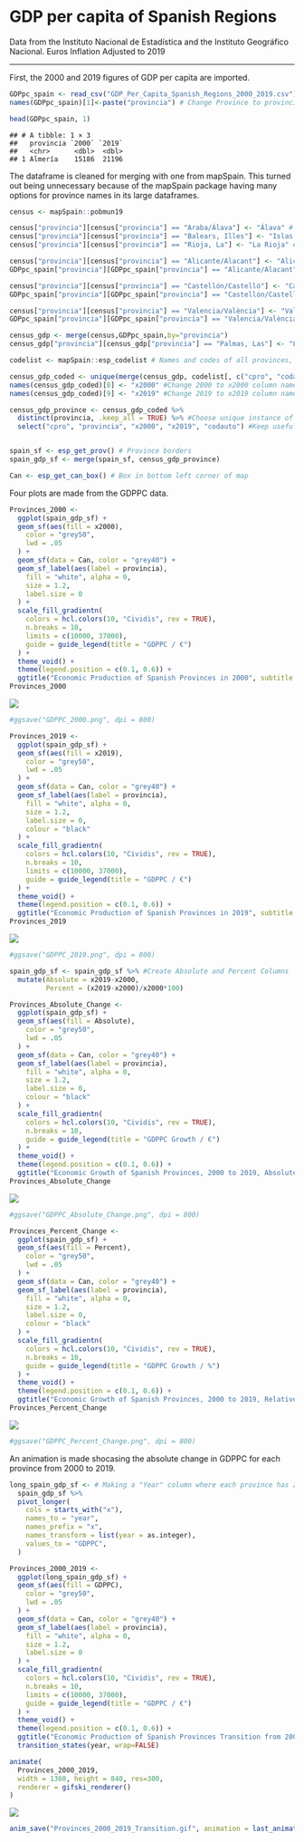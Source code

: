 # GDP per capita of Spanish Regions

Data from the Instituto Nacional de Estadística and the Instituto
Geográfico Nacional. Euros Inflation Adjusted to 2019

------------------------------------------------------------------------

First, the 2000 and 2019 figures of GDP per capita are imported.

``` r
GDPpc_spain <- read_csv("GDP_Per_Capita_Spanish_Regions_2000_2019.csv") #Import Spanish Provinces Data
names(GDPpc_spain)[1]<-paste("provincia") # Change Province to provincia

head(GDPpc_spain, 1)
```

    ## # A tibble: 1 × 3
    ##   provincia `2000` `2019`
    ##   <chr>      <dbl>  <dbl>
    ## 1 Almería    15186  21196

The dataframe is cleaned for merging with one from mapSpain. This turned
out being unnecessary because of the mapSpain package having many
options for province names in its large dataframes.

``` r
census <- mapSpain::pobmun19

census["provincia"][census["provincia"] == "Araba/Álava"] <- "Álava" # Change alava
census["provincia"][census["provincia"] == "Balears, Illes"] <- "Islas Baleraes" # Change islas baleares
census["provincia"][census["provincia"] == "Rioja, La"] <- "La Rioja" #Change La Rioja

census["provincia"][census["provincia"] == "Alicante/Alacant"] <- "Alicante" #Change Alicante for both
GDPpc_spain["provincia"][GDPpc_spain["provincia"] == "Alicante/Alacant"] <- "Alicante" 

census["provincia"][census["provincia"] == "Castellón/Castelló"] <- "Castellón" #Change Castellón for both
GDPpc_spain["provincia"][GDPpc_spain["provincia"] == "Castellón/Castelló"] <- "Castellón" 

census["provincia"][census["provincia"] == "Valencia/València"] <- "Valencia" #Change Valencia for both
GDPpc_spain["provincia"][GDPpc_spain["provincia"] == "Valencia/València"] <- "Valencia" 

census_gdp <- merge(census,GDPpc_spain,by="provincia")
census_gdp["provincia"][census_gdp["provincia"] == "Palmas, Las"] <- "Las Palmas" #Change Las Palmas

codelist <- mapSpain::esp_codelist # Names and codes of all provinces, autonomous territories, and cities.

census_gdp_coded <- unique(merge(census_gdp, codelist[, c("cpro", "codauto")], all.x = TRUE))
names(census_gdp_coded)[8] <- "x2000" #Change 2000 to x2000 column name
names(census_gdp_coded)[9] <- "x2019" #Change 2019 to x2019 column name

census_gdp_province <- census_gdp_coded %>%
  distinct(provincia, .keep_all = TRUE) %>% #Choose unique instance of provincia
  select("cpro", "provincia", "x2000", "x2019", "codauto") #Keep useful columns


spain_sf <- esp_get_prov() # Province borders
spain_gdp_sf <- merge(spain_sf, census_gdp_province)

Can <- esp_get_can_box() # Box in bottom left corner of map
```

Four plots are made from the GDPPC data.

``` r
Provinces_2000 <-
  ggplot(spain_gdp_sf) +
  geom_sf(aes(fill = x2000),
    color = "grey50",
    lwd = .05
  ) +
  geom_sf(data = Can, color = "grey40") +
  geom_sf_label(aes(label = provincia),
    fill = "white", alpha = 0,
    size = 1.2,
    label.size = 0
  ) +
  scale_fill_gradientn(
    colors = hcl.colors(10, "Cividis", rev = TRUE),
    n.breaks = 10,
    limits = c(10000, 37000),
    guide = guide_legend(title = "GDPPC / €")
  ) +
  theme_void() +
  theme(legend.position = c(0.1, 0.6)) +
  ggtitle("Economic Production of Spanish Provinces in 2000", subtitle = "Inflation Adjusted (2019 Euros)")
Provinces_2000
```

![](Spanish_GDPPC_Provinces_files/figure-gfm/2000_GDPpc-1.png)<!-- -->

``` r
#ggsave("GDPPC_2000.png", dpi = 800)
```

``` r
Provinces_2019 <- 
  ggplot(spain_gdp_sf) +
  geom_sf(aes(fill = x2019),
    color = "grey50",
    lwd = .05
  ) +
  geom_sf(data = Can, color = "grey40") +
  geom_sf_label(aes(label = provincia),
    fill = "white", alpha = 0,
    size = 1.2,
    label.size = 0,
    colour = "black"
  ) +
  scale_fill_gradientn(
    colors = hcl.colors(10, "Cividis", rev = TRUE),
    n.breaks = 10,
    limits = c(10000, 37000),
    guide = guide_legend(title = "GDPPC / €")
  ) +
  theme_void() +
  theme(legend.position = c(0.1, 0.6)) +
  ggtitle("Economic Production of Spanish Provinces in 2019", subtitle = "Inflation Adjusted (2019 Euros)")
Provinces_2019
```

![](Spanish_GDPPC_Provinces_files/figure-gfm/2019_GDPpc-1.png)<!-- -->

``` r
#ggsave("GDPPC_2019.png", dpi = 800)
```

``` r
spain_gdp_sf <- spain_gdp_sf %>% #Create Absolute and Percent Columns
  mutate(Absolute = x2019-x2000,
         Percent = (x2019-x2000)/x2000*100)

Provinces_Absolute_Change <-
  ggplot(spain_gdp_sf) +
  geom_sf(aes(fill = Absolute),
    color = "grey50",
    lwd = .05
  ) +
  geom_sf(data = Can, color = "grey40") +
  geom_sf_label(aes(label = provincia),
    fill = "white", alpha = 0,
    size = 1.2,
    label.size = 0,
    colour = "black"
  ) +
  scale_fill_gradientn(
    colors = hcl.colors(10, "Cividis", rev = TRUE),
    n.breaks = 10,
    guide = guide_legend(title = "GDPPC Growth / €")
  ) +
  theme_void() +
  theme(legend.position = c(0.1, 0.6)) +
  ggtitle("Economic Growth of Spanish Provinces, 2000 to 2019, Absolute", subtitle = "Inflation Adjusted (2019 Euros)")
Provinces_Absolute_Change
```

![](Spanish_GDPPC_Provinces_files/figure-gfm/2000_2019_GDPpc_Absolute_Change-1.png)<!-- -->

``` r
#ggsave("GDPPC_Absolute_Change.png", dpi = 800)
```

``` r
Provinces_Percent_Change <-
  ggplot(spain_gdp_sf) +
  geom_sf(aes(fill = Percent),
    color = "grey50",
    lwd = .05
  ) +
  geom_sf(data = Can, color = "grey40") +
  geom_sf_label(aes(label = provincia),
    fill = "white", alpha = 0,
    size = 1.2,
    label.size = 0,
    colour = "black"
  ) +
  scale_fill_gradientn(
    colors = hcl.colors(10, "Cividis", rev = TRUE),
    n.breaks = 10,
    guide = guide_legend(title = "GDPPC Growth / %")
  ) +
  theme_void() +
  theme(legend.position = c(0.1, 0.6)) +
  ggtitle("Economic Growth of Spanish Provinces, 2000 to 2019, Relative")
Provinces_Percent_Change
```

![](Spanish_GDPPC_Provinces_files/figure-gfm/2000_2019_GDPpc_Percent_Change-1.png)<!-- -->

``` r
#ggsave("GDPPC_Percent_Change.png", dpi = 800)
```

An animation is made shocasing the absolute change in GDPPC for each
province from 2000 to 2019.

``` r
long_spain_gdp_sf <- # Making a "Year" column where each province has 2000 and 2019
  spain_gdp_sf %>%
  pivot_longer(
    cols = starts_with("x"), 
    names_to = "year",
    names_prefix = "x",
    names_transform = list(year = as.integer),
    values_to = "GDPPC",
  )

Provinces_2000_2019 <-
  ggplot(long_spain_gdp_sf) +
  geom_sf(aes(fill = GDPPC),
    color = "grey50",
    lwd = .05
  ) +
  geom_sf(data = Can, color = "grey40") +
  geom_sf_label(aes(label = provincia),
    fill = "white", alpha = 0,
    size = 1.2,
    label.size = 0
  ) +
  scale_fill_gradientn(
    colors = hcl.colors(10, "Cividis", rev = TRUE),
    n.breaks = 10,
    limits = c(10000, 37000),
    guide = guide_legend(title = "GDPPC / €")
  ) +
  theme_void() +
  theme(legend.position = c(0.1, 0.6)) +
  ggtitle("Economic Production of Spanish Provinces Transition from 2000 to 2019", subtitle = "Inflation Adjusted (2019 Euros)") +
  transition_states(year, wrap=FALSE)

animate(
  Provinces_2000_2019,
  width = 1360, height = 840, res=300,
  renderer = gifski_renderer()
)
```

![](Spanish_GDPPC_Provinces_files/figure-gfm/Animated_Transition_00_19-1.gif)<!-- -->

``` r
anim_save("Provinces_2000_2019_Transition.gif", animation = last_animation())
```
